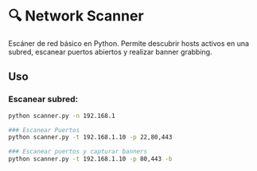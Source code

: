 # 🔍 Network Scanner

Escáner de red básico en Python. Permite descubrir hosts activos en una subred, escanear puertos abiertos y realizar banner grabbing.

## Uso

### Escanear subred:

```bash
python scanner.py -n 192.168.1

### Escanear Puertos
python scanner.py -t 192.168.1.10 -p 22,80,443

### Escanear puertos y capturar banners
python scanner.py -t 192.168.1.10 -p 80,443 -b
